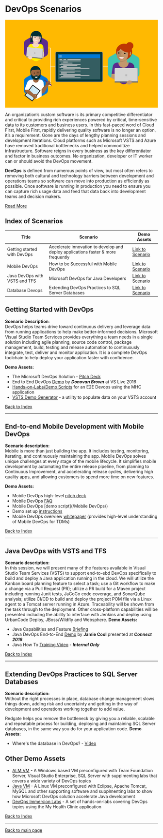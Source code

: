 # DevOps Scenarios

<p align="center"><img src="images/devops.jpg" align="center"></p>

An organization’s custom software is its primary competitive differentiator and critical to providing rich experiences powered by critical, time-sensitive data to its customers and business users. In this fast-paced word of Cloud First, Mobile First, rapidly delivering quality software is no longer an option, it’s a requirement. Gone are the days of lengthy planning sessions and development iterations.  Cloud platforms such as Microsoft VSTS and Azure have removed traditional bottlenecks and helped commoditize infrastructure. Software reigns in every business as the key differentiator and factor in business outcomes. No organization, developer or IT worker can or should avoid the DevOps movement.

**DevOps** is defined from numerous points of view, but most often refers to removing both cultural and technology barriers between development and operations teams so software can move into production as efficiently as possible. Once software is running in production you need to ensure you can capture rich usage data and feed that data back into development teams and decision makers.

[Read More](https://msdn.microsoft.com/en-us/magazine/mt422586.aspx)

## <a name="index"></a>Index of Scenarios

|Title|Scenario|Demo Assets|
|-----|--------|-----------|
|Getting started with DevOps| Accelerate innovation to develop and deploy applications faster & more frequently|[Link to Scenario](#gettingstarted)|
|Mobile DevOps| How to be Successful with Mobile DevOps |[Link to Scenario](#mobiledevops)|
|Java DevOps with VSTS and TFS| Microsoft DevOps for Java Developers |[Link to Scenario](#javadevops)|
|Database Devops| Extending DevOps Practices to SQL Server Databases|[Link to Scenario](#databasedevops)|

## <a name="gettingstarted"></a>Getting Started with DevOps
**Scenario Description**:   
DevOps helps teams drive toward continuous delivery and leverage data from running applications to help make better-informed decisions. 
Microsoft Visual Studio Team Services provides everything a team needs in a single solution including agile planning, source code control, package management, build, testing and release automation to continuously integrate, test, deliver and monitor application. It is a complete DevOps toolchain to help  deploy your application faster with confidence.

**Demo Assets:**   
 - The Microsoft DevOps Solution - [Pitch Deck](https://microsoft.sharepoint.com/sites/Infopedia_G01KC/_layouts/15/WopiFrame.aspx?sourcedoc={b25c73b4-e392-4ffa-91d9-704ea170f8c0}&action=default&DefaultItemOpen=1)     
 - End to End DevOps [Demo](https://channel9.msdn.com/Events/Visual-Studio/Visual-Studio-Live-Redmond-2016/VSLive2016Keynote02) by ***Donovan Brown*** at VS Live 2016     
 - [Hands-on-Labs/Demo Scripts](https://github.com/Microsoft/DevOps-Immersion/) for an E2E Devops using the MHC application     
 - [VSTS Demo Generator](http://vstsdemogenerator.azurewebsites.net) - a utility to populate data on your VSTS account       

[Back to Index](#index)

-------
##  <a name="mobiledevops"></a>End-to-end Mobile Development with Mobile DevOps
**Scenario description:**   
Mobile is more than just building the app. It includes testing, monitoring, iterating, and continuously maintaining the app. Mobile DevOps solves unique challenges at every stage of the mobile lifecycle. It simplifies mobile development by automating the entire release pipeline, from planning to Continuous Improvement, and accelerating release cycles, delivering high quality apps, and allowing customers to spend more time on new features. 

**Demo Assets:**
- Mobile DevOps high-level [pitch deck](https://microsoft.sharepoint.com/sites/Infopedia_G01KC/_layouts/15/WopiFrame.aspx?sourcedoc=%7B2e0b32f3-ca25-441b-a645-9a141888d357%7D&action=default&DefaultItemOpen=1)
- Mobile DevOps [FAQ](https://microsoft.sharepoint.com/sites/Infopedia_G01KC/_layouts/15/WopiFrame.aspx?sourcedoc=%7B88499356-b6a5-4069-9c13-0ae4b0bc5719%7D&action=default&DefaultItemOpen=1)
- Mobile DevOps [demo script](/Mobile DevOps/)
- Demo set up [instructions](https://microsoft.sharepoint.com/sites/Infopedia_G01KC/_layouts/15/WopiFrame.aspx?sourcedoc=%7B93390509-4221-4b94-8848-c1954f135477%7D&action=default&DefaultItemOpen=1)
- Mobile DevOps overview [whitepaper](https://microsoft.sharepoint.com/sites/Infopedia_G01KC/_layouts/15/WopiFrame.aspx?sourcedoc=%7Bcf12116e-f5c0-4426-bda9-70aa7d8d1247%7D&action=interactivepreview&DefaultItemOpen=1) (provides high-level understanding of Mobile DevOps for TDMs)

[Back to Index](#index)    

--------

##  <a name="javadevops"></a>Java DevOps with VSTS and TFS   

**Scenario description:**   
In this session, we will present many of the features available in Visual Studio Team Services (VSTS) to support end-to-ebd DevOps specifically to build and deploy a Java application running in the cloud.  We will utilize the Kanban board planning feature to select a task; use a Git workflow to make a change via a Pull Request (PR); utilize a PR build for a Maven project including running Junit tests, JaCoCo code coverage, and SonarQube analysis; utilize CI/CD to build and deploy the project POM file via a Linux agent to a Tomcat server running in Azure.  Traceability will be shown from the task through to the deployment.   Other cross-platform capabilities will be presented including the ability to interface with Jenkins and deploy using UrbanCode Deploy, JBoss/Wildfly and Websphere.
**Demo Assets:**
- Java Capabilities and Feature [Briefing](https://microsoft.sharepoint.com/teams/java/alm/Shared%20Documents/MS%20Presentations/Java_Jax_April.20.2016.pptx)
- Java DevOps End-to-End [Demo](https://www.youtube.com/watch?v=0MT6udEQTDw) by **Jamie Cool** presented at ***Connect 2016*** 
- Java How To [Training Video](https://microsoft.sharepoint.com/teams/java/alm/Shared%20Documents/Videos%20-%20INTERNAL) - ***Internal Only***

[Back to Index](#index)    

--------

##  <a name="databasedevops"></a>Extending DevOps Practices to SQL Server Databases
**Scenario description:**   
Without the right processes in place, database change management slows things down, adding risk and uncertainty and getting in the way of development and operations working together to add value.

Redgate helps you remove the bottleneck by giving you a reliable, scalable and repeatable process for building, deploying and maintaining SQL Server databases, in the same way you do for your application code.
**Demo Assets:**
- Where's the database in DevOps? - [Video](https://www.youtube.com/watch?v=NRqgGqm98S4)

## Other Demo Assets
- [ALM VM](https://aka.ms/almvm) - A Windows based VM preconfigured with Team Foundation Server, Visual Studio Enterprise, SQL Server with supplmenting labs that covers a wide variety of DevOps topics
- [Java VM](https://github.com/nwcadence/java-dev-vsts/) - A Linux VM preconfigured with Eclipse, Apache Tomcat, MySQL and other supporting software and supplmenting labs to show how Microsoft DevOps solution accelerate Java development
- [DevOps Immersion Labs](https://github.com/Microsoft/DevOps-Immersion/) - A set of hands-on-labs covering DevOps topics using the My Health Clinic application

[Back to Index](#index)    

--------

[Back to main page](../..readme.md)

